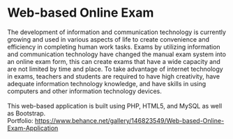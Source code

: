 # Web-based Online Exam
The development of information and communication technology is currently growing and used in various aspects of life to create convenience and efficiency in completing human work tasks.
Exams by utilizing information and communication technology have changed the manual exam system into an online exam form, this can create exams that have a wide capacity and are not limited by time and place.
To take advantage of internet technology in exams, teachers and students are required to have high creativity, have adequate information technology knowledge, and have skills in using computers and other information technology devices.
<br><br>
This web-based application is built using PHP, HTML5, and MySQL as well as Bootstrap.<br>
Portfolio: https://www.behance.net/gallery/146823549/Web-based-Online-Exam-Application
